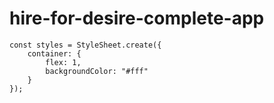 # hire-for-desire-complete-app

```
const styles = StyleSheet.create({
    container: {
        flex: 1,
        backgroundColor: "#fff"
    }
});

```
